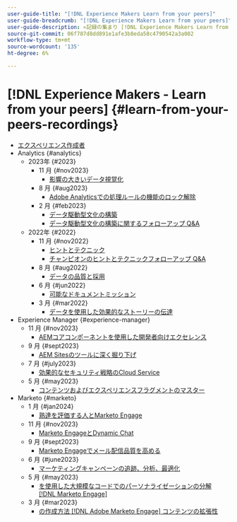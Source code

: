 ```yaml
---
user-guide-title: "[!DNL Experience Makers Learn from your peers]"
user-guide-breadcrumb: "[!DNL Experience Makers Learn from your peers]"
user-guide-description: «記録の集まり [!DNL Experience Makers Learn from your peers]"
source-git-commit: 06f787d8dd891e1afe3b8eda58c4790542a3a082
workflow-type: tm+mt
source-wordcount: '135'
ht-degree: 6%

---
```



# [!DNL Experience Makers - Learn from your peers] {#learn-from-your-peers-recordings}

+ [エクスペリエンス作成者](overview.md)
+ Analytics {#analytics}
   + 2023年 {#2023}
      + 11 月 {#nov2023}
         + [影響の大きいデータ視覚化](analytics/nov2023/impactful-data-visualizations.md)
      + 8 月 {#aug2023}
         + [Adobe Analyticsでの処理ルールの機能のロック解除](analytics/aug2023/processing-rules.md)
      + 2 月 {#feb2023}
         + [データ駆動型文化の構築](analytics/feb2023/data-driven-culture.md)
         + [データ駆動型文化の構築に関するフォローアップ Q&amp;A](analytics/feb2023/data-driven-culture-q-and-a.md)
   + 2022年 {#2022}
      + 11 月 {#nov2022}
         + [ヒントとテクニック](analytics/nov2022/tips-and-tricks.md)
         + [チャンピオンのヒントとテクニックフォローアップ Q&amp;A](analytics/nov2022/tips-and-tricks-q-and-a.md)
      + 8 月 {#aug2022}
         + [データの品質と採用](analytics/aug2022/data-quality.md)
      + 6 月 {#jun2022}
         + [可能なドキュメントミッション](analytics/june2022/mission-possible.md)
      + 3 月 {#mar2022}
         + [データを使用した効果的なストーリーの伝達](analytics/mar2022/stories-with-data.md)
+ Experience Manager {#experience-manager}
   + 11 月 {#nov2023}
      + [AEMコアコンポーネントを使用した開発者向けエクセレンス](experience-manager/nov2023/core-components.md)
   + 9 月 {#sept2023}
      + [AEM Sitesのツールに深く掘り下げ](experience-manager/sept2023/aem-sites-tools.md)
   + 7 月 {#july2023}
      + [効果的なセキュリティ戦略のCloud Service](experience-manager/july2023/effective-security-strategies-in-cloud-service.md)
   + 5 月 {#may2023}
      + [コンテンツおよびエクスペリエンスフラグメントのマスター](experience-manager/may2023/mastering-content-and-experience-fragments.md)
+ Marketo {#marketo}
   + 1 月 {#jan2024}
      + [熟達を評価する人とMarketo Engage](marketo/jan2024/person-scoring-mastery.md)
   + 11 月 {#nov2023}
      + [Marketo EngageとDynamic Chat](marketo/nov2023/dynamic-chat.md)
   + 9 月 {#sept2023}
      + [Marketo Engageでメール配信品質を高める](marketo/sept2023/email-deliverability.md)
   + 6 月 {#june2023}
      + [マーケティングキャンペーンの追跡、分析、最適化](marketo/june2023/marketing-campaigns.md)
   + 5 月 {#may2023}
      + [を使用した大規模なコードでのパーソナライゼーションの分解 [!DNL Marketo Engage]](marketo/may2023/personalization-at-scale.md)
   + 3 月 {#mar2023}
      + [の作成方法 [!DNL Adobe Marketo Engage] コンテンツの拡張性](marketo/mar2023/templates-tokens-teamwork.md)
